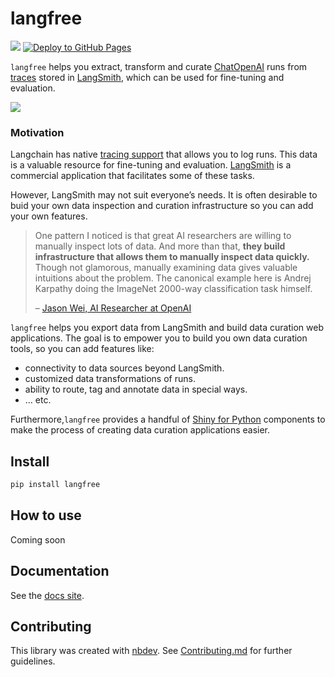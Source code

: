 # langfree

<!-- WARNING: THIS FILE WAS AUTOGENERATED! DO NOT EDIT! -->

[![](https://github.com/parlance-labs/langfree/actions/workflows/test.yaml/badge.svg)](https://github.com/parlance-labs/langfree/actions/workflows/test.yaml)
[![Deploy to GitHub
Pages](https://github.com/parlance-labs/langfree/actions/workflows/deploy.yaml/badge.svg)](https://github.com/parlance-labs/langfree/actions/workflows/deploy.yaml)

`langfree` helps you extract, transform and curate
[ChatOpenAI](https://api.python.langchain.com/en/latest/chat_models/langchain.chat_models.openai.ChatOpenAI.html)
runs from
[traces](https://js.langchain.com/docs/modules/agents/how_to/logging_and_tracing)
stored in [LangSmith](https://www.langchain.com/langsmith), which can be
used for fine-tuning and evaluation.

![](https://github.com/parlance-labs/langfree/assets/1483922/0e37d5a4-1ffb-4661-85ba-7c9eb80dd06b.png)

### Motivation

Langchain has native [tracing
support](https://blog.langchain.dev/tracing/) that allows you to log
runs. This data is a valuable resource for fine-tuning and evaluation.
[LangSmith](https://docs.smith.langchain.com/) is a commercial
application that facilitates some of these tasks.

However, LangSmith may not suit everyone’s needs. It is often desirable
to buid your own data inspection and curation infrastructure so you can
add your own features.

> One pattern I noticed is that great AI researchers are willing to
> manually inspect lots of data. And more than that, **they build
> infrastructure that allows them to manually inspect data quickly.**
> Though not glamorous, manually examining data gives valuable
> intuitions about the problem. The canonical example here is Andrej
> Karpathy doing the ImageNet 2000-way classification task himself.
>
> – [Jason Wei, AI Researcher at
> OpenAI](https://x.com/_jasonwei/status/1708921475829481683?s=20)

`langfree` helps you export data from LangSmith and build data curation
web applications. The goal is to empower you to build you own data
curation tools, so you can add features like:

- connectivity to data sources beyond LangSmith.
- customized data transformations of runs.
- ability to route, tag and annotate data in special ways.
- … etc.

Furthermore,`langfree` provides a handful of [Shiny for
Python](04_shiny.ipynb) components to make the process of creating data
curation applications easier.

## Install

``` sh
pip install langfree
```

## How to use

Coming soon

## Documentation

See the [docs site](http://langfree.parlance-labs.com/).

## Contributing

This library was created with [nbdev](https://nbdev.fast.ai/). See
[Contributing.md](https://github.com/parlance-labs/langfree/blob/main/CONTRIBUTING.md)
for further guidelines.

